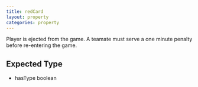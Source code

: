 ```yaml
---
title: redCard
layout: property
categories: property
---
```


Player is ejected from the game. A teamate must serve a one minute penalty before re-entering the game.

## Expected Type

*   hasType boolean
